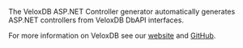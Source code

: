 The VeloxDB ASP.NET Controller generator automatically generates ASP.NET controllers from VeloxDB DbAPI interfaces.

For more information on VeloxDB see our [website](https://www.vlxdb.com) and [GitHub](https://github.com/VeloxDB/VeloxDB).